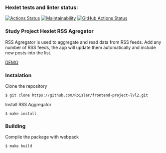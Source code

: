 ### Hexlet tests and linter status:
[![Actions Status](https://github.com/Roisler/frontend-project-11/workflows/hexlet-check/badge.svg)](https://github.com/Roisler/frontend-project-11/actions) [![Maintainability](https://api.codeclimate.com/v1/badges/f9a938c5fd121ce0fa27/maintainability)](https://codeclimate.com/github/Roisler/frontend-project-11/maintainability) [![GitHub Actions Status](https://github.com/Roisler/frontend-project-11/workflows/github-actions-js/badge.svg)](https://github.com/Roisler/frontend-project-11/actions)

### Study Project Hexlet RSS Agregator

RSS Agregator is used to aggregate and read data from RSS feeds. Add any number of RSS feeds, the app will update them automatically and include new posts into the list.

[DEMO](https://frontend-project-11-u23c.vercel.app/)

### Instalation
Clone the repository

```$ git clone https://github.com/Roisler/frontend-project-lvl2.git```

Install RSS Aggregator

```$ make install```

### Building

Compile the package with webpack

```$ make build```